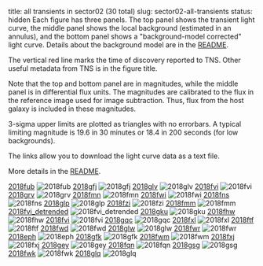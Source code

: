 title: all transients in sector02 (30 total)
slug: sector02-all-transients
status: hidden
  Each figure has three panels.  The top panel shows the transient light curve, the middle panel shows the local background (estimated in an annulus), and the bottom panel shows a "background-model corrected" light curve. Details about the background model are in the [README]({filename}../README/README.md). 
 
 The vertical red line marks the time of discovery reported to TNS. Other useful metadata from TNS is in the figure title.

 Note that the top and bottom panel are in magnitudes, while the middle panel is in differential flux units. The magnitudes are calibrated to the flux in the reference image used for image subtraction. Thus, flux from the host galaxy is included in these magnitudes. 

  3-sigma upper limits are plotted as triangles with no errorbars. A typical limiting magnitude is 19.6 in 30 minutes or 18.4 in 200 seconds (for low backgrounds).

The links allow you to download the light curve data as a text file. 

More details in the [README]({filename}../README/README.md).


[2018fub]({static}../../light_curves/sector02/lc_2018fub_cleaned)
![2018fub]({static}../../images/sector02/lc_2018fub_cleaned.png)
[2018gfj]({static}../../light_curves/sector02/lc_2018gfj_cleaned)
![2018gfj]({static}../../images/sector02/lc_2018gfj_cleaned.png)
[2018glv]({static}../../light_curves/sector02/lc_2018glv_cleaned)
![2018glv]({static}../../images/sector02/lc_2018glv_cleaned.png)
[2018fvi]({static}../../light_curves/sector02/lc_2018fvi_cleaned)
![2018fvi]({static}../../images/sector02/lc_2018fvi_cleaned.png)
[2018grv]({static}../../light_curves/sector02/lc_2018grv_cleaned)
![2018grv]({static}../../images/sector02/lc_2018grv_cleaned.png)
[2018fmn]({static}../../light_curves/sector02/lc_2018fmn_cleaned)
![2018fmn]({static}../../images/sector02/lc_2018fmn_cleaned.png)
[2018fwi]({static}../../light_curves/sector02/lc_2018fwi_cleaned)
![2018fwi]({static}../../images/sector02/lc_2018fwi_cleaned.png)
[2018fns]({static}../../light_curves/sector02/lc_2018fns_cleaned)
![2018fns]({static}../../images/sector02/lc_2018fns_cleaned.png)
[2018glp]({static}../../light_curves/sector02/lc_2018glp_cleaned)
![2018glp]({static}../../images/sector02/lc_2018glp_cleaned.png)
[2018fzi]({static}../../light_curves/sector02/lc_2018fzi_cleaned)
![2018fzi]({static}../../images/sector02/lc_2018fzi_cleaned.png)
[2018fmm]({static}../../light_curves/sector02/lc_2018fmm_cleaned)
![2018fmm]({static}../../images/sector02/lc_2018fmm_cleaned.png)
[2018fvi_detrended]({static}../../light_curves/sector02/lc_2018fvi_detrended_cleaned)
![2018fvi_detrended]({static}../../images/sector02/lc_2018fvi_detrended_cleaned.png)
[2018gku]({static}../../light_curves/sector02/lc_2018gku_cleaned)
![2018gku]({static}../../images/sector02/lc_2018gku_cleaned.png)
[2018fhw]({static}../../light_curves/sector02/lc_2018fhw_cleaned)
![2018fhw]({static}../../images/sector02/lc_2018fhw_cleaned.png)
[2018fvi]({static}../../light_curves/sector02/lc_2018fvi_detrended)
![2018fvi]({static}../../images/sector02/lc_2018fvi_detrended.png)
[2018gqc]({static}../../light_curves/sector02/lc_2018gqc_cleaned)
![2018gqc]({static}../../images/sector02/lc_2018gqc_cleaned.png)
[2018fxl]({static}../../light_curves/sector02/lc_2018fxl_cleaned)
![2018fxl]({static}../../images/sector02/lc_2018fxl_cleaned.png)
[2018ftf]({static}../../light_curves/sector02/lc_2018ftf_cleaned)
![2018ftf]({static}../../images/sector02/lc_2018ftf_cleaned.png)
[2018fwd]({static}../../light_curves/sector02/lc_2018fwd_cleaned)
![2018fwd]({static}../../images/sector02/lc_2018fwd_cleaned.png)
[2018glw]({static}../../light_curves/sector02/lc_2018glw_cleaned)
![2018glw]({static}../../images/sector02/lc_2018glw_cleaned.png)
[2018fwr]({static}../../light_curves/sector02/lc_2018fwr_cleaned)
![2018fwr]({static}../../images/sector02/lc_2018fwr_cleaned.png)
[2018eph]({static}../../light_curves/sector02/lc_2018eph_cleaned)
![2018eph]({static}../../images/sector02/lc_2018eph_cleaned.png)
[2018gfk]({static}../../light_curves/sector02/lc_2018gfk_cleaned)
![2018gfk]({static}../../images/sector02/lc_2018gfk_cleaned.png)
[2018fwm]({static}../../light_curves/sector02/lc_2018fwm_cleaned)
![2018fwm]({static}../../images/sector02/lc_2018fwm_cleaned.png)
[2018fxj]({static}../../light_curves/sector02/lc_2018fxj_cleaned)
![2018fxj]({static}../../images/sector02/lc_2018fxj_cleaned.png)
[2018gey]({static}../../light_curves/sector02/lc_2018gey_cleaned)
![2018gey]({static}../../images/sector02/lc_2018gey_cleaned.png)
[2018fqn]({static}../../light_curves/sector02/lc_2018fqn_cleaned)
![2018fqn]({static}../../images/sector02/lc_2018fqn_cleaned.png)
[2018gsg]({static}../../light_curves/sector02/lc_2018gsg_cleaned)
![2018gsg]({static}../../images/sector02/lc_2018gsg_cleaned.png)
[2018fwk]({static}../../light_curves/sector02/lc_2018fwk_cleaned)
![2018fwk]({static}../../images/sector02/lc_2018fwk_cleaned.png)
[2018glq]({static}../../light_curves/sector02/lc_2018glq_cleaned)
![2018glq]({static}../../images/sector02/lc_2018glq_cleaned.png)
